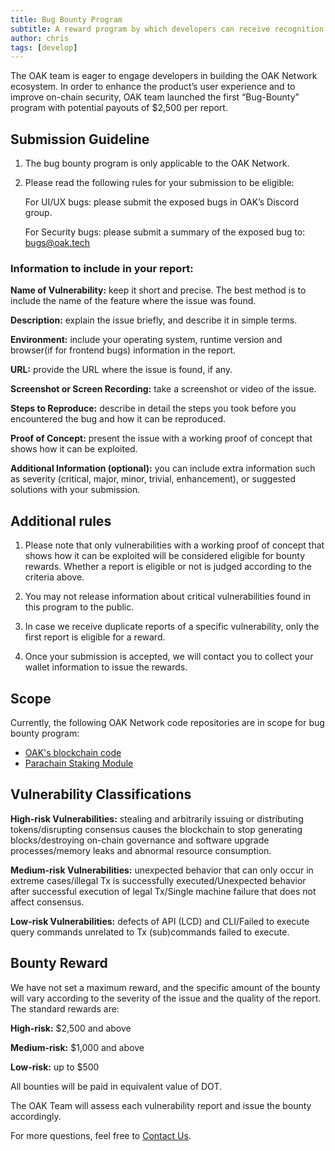 ```yaml
---
title: Bug Bounty Program
subtitle: A reward program by which developers can receive recognition and compensation for reporting bugs, especially those pertaining to security exploits and vulnerabilities.
author: chris
tags: [develop]
---
```


The OAK team is eager to engage developers in building the OAK Network ecosystem. In order to enhance the product’s user experience and to improve on-chain security, OAK team launched the first “Bug-Bounty” program with potential payouts of $2,500 per report.
## Submission Guideline

1. The bug bounty program is only applicable to the OAK Network.

2. Please read the following rules for your submission to be eligible:

   For UI/UX bugs: please submit the exposed bugs in OAK’s Discord group.

   For Security bugs: please submit a summary of the exposed bug to: <bugs@oak.tech>

### Information to include in your report:

**Name of Vulnerability:** keep it short and precise. The best method is to include the name of the feature where the issue was found.

**Description:** explain the issue briefly, and describe it in simple terms.

**Environment:** include your operating system, runtime version and browser(if for frontend bugs) information in the report.

**URL:** provide the URL where the issue is found, if any.

**Screenshot or Screen Recording:** take a screenshot or video of the issue.

**Steps to Reproduce:** describe in detail the steps you took before you encountered the bug and how it can be reproduced.

**Proof of Concept:** present the issue with a working proof of concept that shows how it can be exploited.

**Additional Information (optional):** you can include extra information such as severity (critical, major, minor, trivial, enhancement), or suggested solutions with your submission.
## Additional rules

1. Please note that only vulnerabilities with a working proof of concept that shows how it can be exploited will be considered eligible for bounty rewards. Whether a report is eligible or not is judged according to the criteria above.

2. You may not release information about critical vulnerabilities found in this program to the public.

3. In case we receive duplicate reports of a specific vulnerability, only the first report is eligible for a reward.

4. Once your submission is accepted, we will contact you to collect your wallet information to issue the rewards.

## Scope
Currently, the following OAK Network code repositories are in scope for bug bounty program:
- [OAK's blockchain code](https://github.com/OAK-Foundation/OAK-blockchain)
- [Parachain Staking Module](https://github.com/OAK-Foundation/moonbeam/tree/master/pallets/parachain-staking)

## Vulnerability Classifications
**High-risk Vulnerabilities:** stealing and arbitrarily issuing or distributing tokens/disrupting consensus causes the blockchain to stop generating blocks/destroying on-chain governance and software upgrade processes/memory leaks and abnormal resource consumption.

**Medium-risk Vulnerabilities:** unexpected behavior that can only occur in extreme cases/illegal Tx is successfully executed/Unexpected behavior after successful execution of legal Tx/Single machine failure that does not affect consensus.

**Low-risk Vulnerabilities:** defects of API (LCD) and CLI/Failed to execute query commands unrelated to Tx (sub)commands failed to execute.
## Bounty Reward
We have not set a maximum reward, and the specific amount of the bounty will vary according to the severity of the issue and the quality of the report. The standard rewards are:

**High-risk:** $2,500 and above

**Medium-risk:** $1,000 and above

**Low-risk:** up to $500

All bounties will be paid in equivalent value of DOT.

The OAK Team will assess each vulnerability report and issue the bounty accordingly.

For more questions, feel free to [Contact Us](../contact-us).

